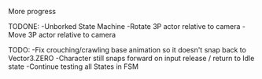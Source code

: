 More progress

TODONE:
-Unborked State Machine
-Rotate 3P actor relative to camera
-Move 3P actor relative to camera

TODO:
-Fix crouching/crawling base animation so it doesn't snap back to Vector3.ZERO
-Character still snaps forward on input release / return to Idle state
-Continue testing all States in FSM
